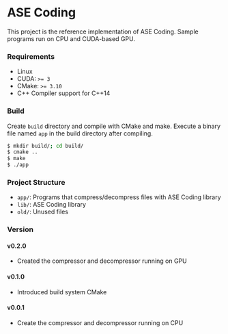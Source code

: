# ASE Coding

This project is the reference implementation of ASE Coding. Sample programs run on CPU and CUDA-based GPU.

### Requirements 

* Linux
* CUDA: `>= 3`
* CMake: `>= 3.10`
* C++ Compiler support for C++14

### Build

Create `build` directory and compile with CMake and make.
Execute a binary file named `app` in the build directory after compiling.

```bash
$ mkdir build/; cd build/
$ cmake ..
$ make
$ ./app
```

### Project Structure

* `app/`: Programs that compress/decompress files with ASE Coding library
* `lib/`: ASE Coding library
* `old/`: Unused files

### Version

#### v0.2.0
* Created the compressor and decompressor running on GPU

#### v0.1.0
* Introduced build system CMake

#### v0.0.1
* Create the compressor and decompressor running on CPU
